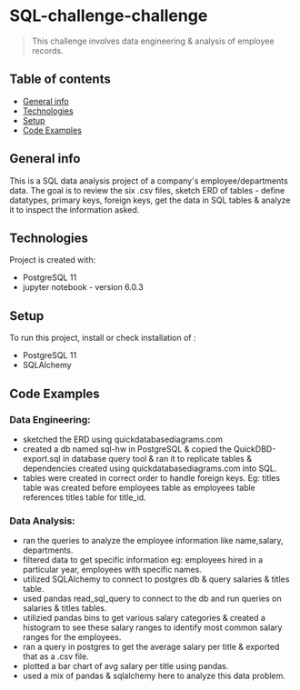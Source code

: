 # SQL-challenge-challenge
> This challenge involves data engineering & analysis of employee records.

## Table of contents
* [General info](#general-info)
* [Technologies](#technologies)
* [Setup](#setup)
* [Code Examples](#codeexamples)

## General info
This is a SQL data analysis project of a company's employee/departments data.
The goal is to review the six .csv files, sketch ERD of tables - define datatypes, primary keys, foreign keys, get the data in SQL tables & analyze it to inspect the information asked.

## Technologies
Project is created with:
* PostgreSQL 11
* jupyter notebook - version 6.0.3

## Setup
To run this project, install or check installation of :
* PostgreSQL 11
* SQLAlchemy

## Code Examples

### Data Engineering:

* sketched the ERD using quickdatabasediagrams.com
* created a db named sql-hw in PostgreSQL & copied the QuickDBD-export.sql in database query tool & ran it to replicate tables & dependencies created using quickdatabasediagrams.com into SQL.
* tables were created in correct order to handle foreign keys. Eg: titles table was created before employees table as employees table references titles table for title_id.

### Data Analysis:

* ran the queries to analyze the employee information like name,salary, departments.
* filtered data to get specific information eg: employees hired in a particular year, employees with specific names.
* utilized SQLAlchemy to connect to postgres db & query salaries & titles table.
* used pandas read_sql_query to connect to the db and run queries on salaries & titles tables. 
* utilizied pandas bins to get various salary categories & created a histogram to see these salary ranges to identify most common salary ranges for the employees.
* ran a query in postgres to get the average salary per title & exported that as a .csv file.
* plotted a bar chart of avg salary per title using pandas.
* used a mix of pandas & sqlalchemy here to analyze this data problem.
